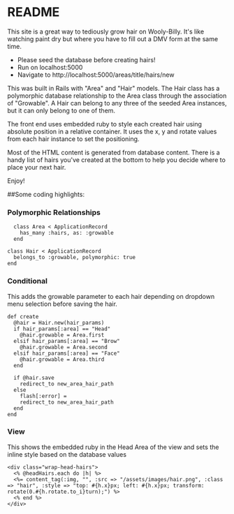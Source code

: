 # README

This site is a great way to tediously grow hair on Wooly-Billy. It's like watching paint dry but where you have to fill out a DMV form at the same time.

* Please seed the database before creating hairs!
* Run on localhost:5000
* Navigate to http://localhost:5000/areas/title/hairs/new

This was built in Rails with "Area" and "Hair" models. The Hair class has a polymorphic database relationship to the Area class through the association of "Growable". A Hair can belong to any three of the seeded Area instances, but it can only belong to one of them.

The front end uses embedded ruby to style each created hair using absolute position in a relative container. It uses the x, y and rotate values from each hair instance to set the positioning.

Most of the HTML content is generated from database content. There is a handy list of hairs you've created at the bottom to help you decide where to place your next hair.

Enjoy!

##Some coding highlights:

### Polymorphic Relationships
```
  class Area < ApplicationRecord
    has_many :hairs, as: :growable
  end
```
```
class Hair < ApplicationRecord
  belongs_to :growable, polymorphic: true
end
```
### Conditional
This adds the growable parameter to each hair depending on dropdown menu selection before saving the hair.
```
def create
  @hair = Hair.new(hair_params)
  if hair_params[:area] == "Head"
    @hair.growable = Area.first
  elsif hair_params[:area] == "Brow"
    @hair.growable = Area.second
  elsif hair_params[:area] == "Face"
    @hair.growable = Area.third
  end

  if @hair.save
    redirect_to new_area_hair_path
  else
    flash[:error] =
    redirect_to new_area_hair_path
  end
end
```

### View
This shows the embedded ruby in the Head Area of the view and sets the inline style based on the database values
```
<div class="wrap-head-hairs">
  <% @headHairs.each do |h| %>
  <%= content_tag(:img, "", :src => "/assets/images/hair.png", :class => "hair", :style => "top: #{h.x}px; left: #{h.x}px; transform: rotate(0.#{h.rotate.to_i}turn);") %>
  <% end %>
</div>
```

